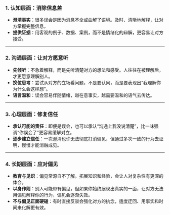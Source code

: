 ### 1. **认知层面：消除信息差**

- **澄清事实**：很多误会是因为消息不全或曲解了语境。及时、清晰地解释，让对方掌握完整信息。
- **提供证据**：用客观的例子、数据、案例，而不是情绪化的辩解，更容易让对方接受。

------

### 2. **沟通层面：让对方愿意听**

- **先倾听**：不急着解释，而是先听清楚对方的想法和感受。人往往在被理解后，才更愿意理解别人。
- **换位思考**：尝试从对方的立场看问题，不是要认同，而是要表现出“我理解你为什么会这样想”。
- **语言温和**：误会容易伴随情绪，越在意事实，越需要温和的语气去传达。

------

### 3. **心理层面：修复信任**

- **承认可能的责任**：即便是误会，也可以承认“沟通上我没说清楚”，比一味强调“你误会了”更容易缓解对立。
- **逐步建立信任**：一次澄清也许无法彻底打消偏见，但通过多次一致的行为去证明，慢慢才能消融成见。

------

### 4. **长期层面：应对偏见**

- **教育与见识**：偏见常源自不了解。拓展知识和经验，会让人对复杂性有更深的体会。
- **以身作则**：别人可能带有偏见，但如果你始终展现出真实的一面，让对方无法用偏见解释你的行为，偏见会逐渐失效。
- **不与偏见正面硬碰**：有时直接反驳会强化对方的执念，适度迂回、用事实和时间来化解更有效。